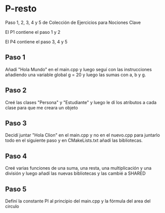 # P-resto
Paso 1, 2, 3, 4 y 5 de Colección de Ejercicios para Nociones Clave

El P1 contiene el paso 1 y 2

El P4 contiene el paso 3, 4 y 5

## Paso 1

Añadí "Hola Mundo" en el main.cpp y luego seguí con las instrucciones añadiendo una variable global g = 20 y luego las sumas con a, b y g.

## Paso 2

Creé las clases "Persona" y "Estudiante" y luego le dí los atributos a cada clase para que me creara un objeto

## Paso 3

Decidí juntar "Hola Clion" en el main.cpp y no en el nuevo.cpp para juntarlo todo en el siguiente paso y en CMakeLists.txt añadí las bibliotecas.

## Paso 4

Creé varias funciones de una suma, una resta, una multiplicación y una división y luego añadí las nuevas bibliotecas y las cambié a SHARED

## Paso 5

Definí la constante PI al principio del main.cpp y la fórmula del area del circulo
